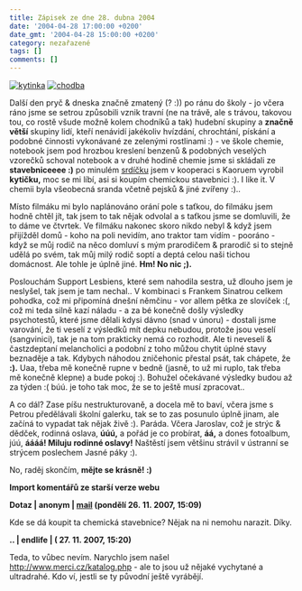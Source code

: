 ```yaml
---
title: Zápisek ze dne 28. dubna 2004
date: '2004-04-28 17:00:00 +0200'
date_gmt: '2004-04-28 15:00:00 +0200'
category: nezařazené
tags: []
comments: []
---
```

<div >  <a href="/assets/migrated/old-images/chemkyticka.jpg"><img alt="kytinka" src="/assets/migrated/old-images/chemkyticka.jpg"></a>  <a href="/assets/migrated/old-images/chodba.jpg"><img alt="chodba" src="/assets/migrated/old-images/chodba.jpg"></a>  </div>
<p>Další den pryč &amp; dneska značně zmatený (? :)) po ránu do školy - jo včera ráno jsme se setrou způsobili  vznik travní (ne na trávě, ale s trávou, takovou tou, co rostě všude možně kolem chodníků a tak) hudební skupiny  a <strong>značně větší</strong> skupiny lidí, kteří nenávidí jakékoliv hvízdání, chrochtání, pískání  a podobné činnosti vykonávané ze zelenými rostlinami :) - ve škole chemie, notebook jsem pod hrozbou kreslení  benzenů &amp; podobných veselých vzorečků schoval notebook a v druhé hodině chemie jsme si skládali ze  <strong>stavebniceeee :)</strong> po minulém <a href="/assets/migrated/old-images/srdicko.jpg">srdíčku</a> jsem v kooperaci s Kaoruem vyrobil  <strong>kytičku,</strong> moc se mi líbí, asi si koupím chemickou stavebnici :). I like it. V chemii byla všeobecná sranda  včetně pejsků &amp; jiné zvířeny :)..</p>
<p>Místo filmáku mi bylo naplánováno orání pole s taťkou, do filmáku jsem hodně chtěl jít, tak jsem to tak nějak  odvolal a s taťkou jsme se domluvili, že to dáme ve čtvrtek. Ve filmáku nakonec skoro nikdo nebyl &amp; když jsem  přijížděl domů - koho na poli nevidím, ano traktor tam vidím - pooráno - když se můj rodič na něco domluví s mým  prarodičem &amp; prarodič si to stejně udělá po svém, tak můj milý rodič soptí a deptá celou naši tichou domácnost.  Ale tohle je úplně jiné. <strong>Hm! No nic ;).</strong></p>
<p>Poslouchám Support Lesbiens, které sem nahodila sestra, už dlouho jsem je neslyšel, tak jsem je tam nechal..  V kombinaci s Frankem Sinatrou celkem pohodka, což mi připomíná dnešní němčinu - vor allem pětka ze slovíček :(,  což mi teda silně kazí náladu - a za bé konečně došly výsledky psychotestů, které jsme dělali kdysi dávno (snad  v únoru) - dostali jsme varování, že ti veselí z výsledků mít depku nebudou, protože jsou veselí (sangvinici),  tak je na tom prakticky nemá co rozhodit. Ale ti neveselí &amp; častzdeptaní melancholici a podobní z toho můžou  chytit úplné stavy beznaděje a tak. Kdybych náhodou zničehonic přestal psát, tak chápete, že <strong>:).</strong> Uaa, třeba mě  konečně rupne v bedně (jasně, to už mi ruplo, tak třeba mě konečně klepne) a bude pokoj :). Bohužel očekávané  výsledky budou až za týden :( búú. je toho tak moc, že se to ještě musí zpracovat..</p>
<p>A co dál? Zase píšu nestrukturovaně, a docela mě to baví, včera jsme s Petrou předělávali školní galerku,  tak se to zas posunulo úplně jinam, ale začíná to vypadat tak nějak živě :). Paráda. Včera Jaroslav, což je  strýc &amp; dědček, rodinná oslava, <strong>úúú,</strong> a pořád je co probírat, <strong>áá,</strong> a  dones fotoalbum, júú, <strong>áááá! Miluju rodinné  oslavy!</strong> Naštěstí jsem většinu strávil v ústranní se strýcem poslechem Jasné páky :).</p>
<p>No, raděj skončím, <strong>mějte se krásně! :)</strong></p>
<div class="import-komentaru">
<p><strong>Import komentářů ze starší verze webu</strong></p>
<div class="comment">
<p style="font-weight:bold"><span class="compredmet">Dotaz</span> | <span class="comname">anonym</span> |  <a href="mailto:ryshka@volny.cz">mail</a> (pondělí&nbsp;26.&nbsp;11.&nbsp;2007,&nbsp;15:09)</p>
<p>Kde se dá koupit ta chemická stavebnice? Nějak na ni nemohu narazit. Díky. </p>
</div>
<div class="comment">
<p style="font-weight:bold"><span class="compredmet">..</span> | <span class="comname">endlife</span> | (&nbsp;27.&nbsp;11.&nbsp;2007,&nbsp;15:20)</p>
<p>Teda, to vůbec nevím. Narychlo jsem našel <a href="http://www.merci.cz/katalog.php">http://www.merci.cz/katalog.php</a> - ale to jsou už nějaké vychytané a ultradrahé. Kdo ví, jestli se ty původní ještě vyrábějí. </p>
</div>
</div>
